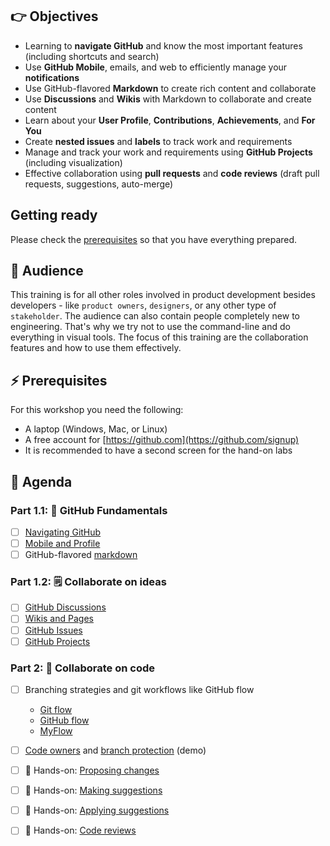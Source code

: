 

## 👉 Objectives

- Learning to __navigate GitHub__ and know the most important features (including shortcuts and search)
- Use __GitHub Mobile__, emails, and web to efficiently manage your __notifications__
- Use GitHub-flavored __Markdown__ to create rich content and collaborate
- Use __Discussions__ and __Wikis__ with Markdown to collaborate and create content
- Learn about your __User Profile__, __Contributions__, __Achievements__, and __For You__  
- Create __nested issues__ and __labels__ to track work and requirements
- Manage and track your work and requirements using __GitHub Projects__ (including visualization)
- Effective collaboration using __pull requests__ and __code reviews__ (draft pull requests, suggestions, auto-merge)

## Getting ready

Please check the [prerequisites](#-prerequisites) so that you have everything prepared.

## 👥 Audience

This training is for all other roles involved in product development besides developers - like `product owners`, `designers`, or any other type of `stakeholder`. The audience can also contain people completely new to engineering. That's why we try not to use the command-line and do everything in visual tools. The focus of this training are the collaboration features and how to use them effectively.

## ⚡ Prerequisites

For this workshop you need the following:

- A laptop (Windows, Mac, or Linux)
- A free account for [https://github.com](https://github.com/signup)
- It is recommended to have a second screen for the hand-on labs

## 📆 Agenda

### Part 1.1: 🚀 GitHub Fundamentals

- [ ] [Navigating GitHub](01_01_GitHub-Fundamentals.md#-navigating-github)
- [ ] [Mobile and Profile](01_01_GitHub-Fundamentals.md#-mobile-and--profile)
- [ ] GitHub-flavored [markdown](01_01_GitHub-Fundamentals.md#-markdown)

### Part 1.2: 🗒️ Collaborate on ideas

- [ ] [GitHub Discussions](01_02_Collaborate-on-ideas.md#-discussions)
- [ ] [Wikis and Pages](01_02_Collaborate-on-ideas.md#%EF%B8%8F-wikis-and--pages)
- [ ] [GitHub Issues](01_02_Collaborate-on-ideas.md#%EF%B8%8F-github-issues)
- [ ] [GitHub Projects](01_02_Collaborate-on-ideas.md#-github-projects)

### Part 2: 🤝 Collaborate on code

- [ ] Branching strategies and git workflows like GitHub flow
    - [Git flow](https://nvie.com/posts/a-successful-git-branching-model/)
    - [GitHub flow](https://docs.github.com/en/get-started/quickstart/github-flow)
    - [MyFlow](https://writeabout.net/2021/12/21/myflow-a-successful-git-branching-model-for-devops-teams/)
- [ ] [Code owners](https://docs.github.com/en/repositories/managing-your-repositorys-settings-and-features/customizing-your-repository/about-code-owners) and [branch protection](https://docs.github.com/en/repositories/configuring-branches-and-merges-in-your-repository/defining-the-mergeability-of-pull-requests/about-protected-branches) (demo)
- [ ] 🔨 Hands-on: [Proposing changes](HOL/04_Proposing-Changes.md)
- [ ] 🔨 Hands-on: [Making suggestions](HOL/05_Making-suggestions.md)
- [ ] 🔨 Hands-on: [Applying suggestions](HOL/06_Applying-suggestions.md)
- [ ] 🔨 Hands-on: [Code reviews](HOL/07_Code-reviews.md)

